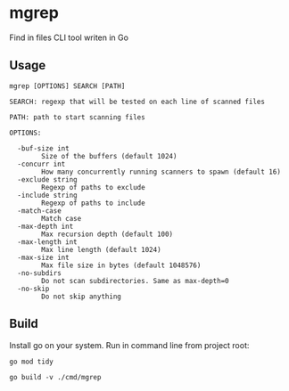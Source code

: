 # mgrep

Find in files CLI tool writen in Go

## Usage

```
mgrep [OPTIONS] SEARCH [PATH]

SEARCH: regexp that will be tested on each line of scanned files

PATH: path to start scanning files

OPTIONS:

  -buf-size int
        Size of the buffers (default 1024)
  -concurr int
        How many concurrently running scanners to spawn (default 16)
  -exclude string
        Regexp of paths to exclude
  -include string
        Regexp of paths to include
  -match-case
        Match case
  -max-depth int
        Max recursion depth (default 100)
  -max-length int
        Max line length (default 1024)
  -max-size int
        Max file size in bytes (default 1048576)
  -no-subdirs
        Do not scan subdirectories. Same as max-depth=0
  -no-skip
        Do not skip anything
```
## Build

Install go on your system. Run in command line from project root:

`go mod tidy`

`go build -v ./cmd/mgrep`